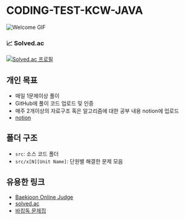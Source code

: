 # CODING-TEST-KCW-JAVA
![Welcome GIF](https://media2.giphy.com/media/v1.Y2lkPTc5MGI3NjExbHhzM2Rsenc1Z3F2aXpmanp3N2xvNGp0MHJqeXA5Z2h5aWd1cHpnOCZlcD12MV9pbnRlcm5hbF9naWZfYnlfaWQmY3Q9Zw/HzPtbOKyBoBFsK4hyc/giphy.webp)

### 📈 Solved.ac
[![Solved.ac
프로필](http://mazassumnida.wtf/api/v2/generate_badge?boj=kan0202)](https://solved.ac/kan0202)


## 개인 목표
- 매일 1문제이상 풀이
- GitHub에 풀이 코드 업로드 및 인증
- 매주 2개이상의 자료구조 혹은 알고리즘에 대한 공부 내용 notion에 업로드
- [notion](https://available-vanilla-a9f.notion.site/Algorithm-86d8835d949b4411aefbe4d25e2b2c56?pvs=4)

## 폴더 구조
- `src`: 소스 코드 폴더
- `src/x[N][Unit Name]`: 단원별 해결한 문제 모음

## 유용한 링크
- [Baekjoon Online Judge](https://www.acmicpc.net/)
- [solved.ac](https://solved.ac/)
- [바킹독 문제집](https://github.com/encrypted-def/basic-algo-lecture/blob/master/workbook.md)
